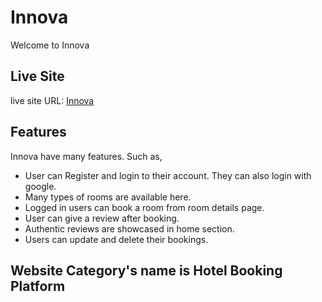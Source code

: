 # Innova

Welcome to Innova

## Live Site

live site URL: [Innova](https://innova-yamin39.web.app/)

## Features

Innova have many features. Such as,

- User can Register and login to their account. They can also login with google.
- Many types of rooms are available here.
- Logged in users can book a room from room details page.
- User can give a review after booking.
- Authentic reviews are showcased in home section.
- Users can update and delete their bookings.

## Website Category's name is Hotel Booking Platform
